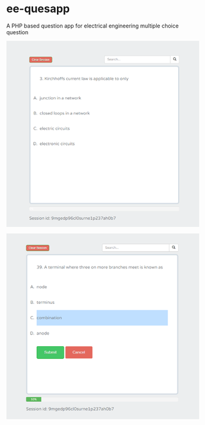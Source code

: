 # ee-quesapp

A PHP based question app for electrical engineering multiple choice question

![start screen](/img/ee-quesapp1.png?raw=true "start screen")

![in progress](/img/ee-quesapp2.png?raw=true "in progress")
